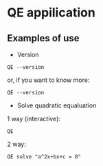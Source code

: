 # QE appilication

## Examples of use

* Version

```shell
QE --version
```

or, if you want to know more:

```shell
QE --version
```

* Solve quadratic equaluation

1 way (interactive):

```shell
QE
```

2 way:


```shell
QE solve "a^2x+bx+c = 0"
```

